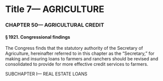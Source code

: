 
# Title 7— AGRICULTURE
### CHAPTER 50— AGRICULTURAL CREDIT
#### § 1921. Congressional findings

The Congress finds that the statutory authority of the Secretary of Agriculture, hereinafter referred to in this chapter as the “Secretary,” for making and insuring loans to farmers and ranchers should be revised and consolidated to provide for more effective credit services to farmers.

SUBCHAPTER I— REAL ESTATE LOANS
